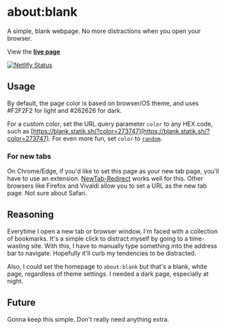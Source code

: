 # about:blank
A simple, blank webpage. No more distractions when you open your browser. 

View the **[live page](https://blank.statik.sh)**  

[![Netlify Status](https://api.netlify.com/api/v1/badges/ad4e2eb0-bc25-4226-bfcc-063da725f6e5/deploy-status)](https://app.netlify.com/sites/aboutblank-page/deploys)

## Usage
By default, the page color is based on browser/OS theme, and uses #F2F2F2 for light and #262626 for dark.  

For a custom color, set the URL query parameter `color` to any HEX code, such as [https://blank.statik.sh/?color=273747](https://blank.statik.sh/?color=273747). For even more fun, set `color` to [`random`](https://blank.statik.sh?/color=random). 

### For new tabs
On Chrome/Edge, if you'd like to set this page as your new tab page, you'll have to use an extension. [NewTab-Redirect](https://github.com/jimschubert/newtab-redirect) works well for this. Other browsers like Firefox and Vivaldi allow you to set a URL as the new tab page. Not sure about Safari.

## Reasoning
Everytime I open a new tab or browser window, I'm faced with a collection of bookmarks. It's a simple click to distract myself by going to a time-wasting site. With this, I have to manually type something into the address bar to navigate. Hopefully it'll curb my tendencies to be distracted.  

Also, I could set the homepage to `about:blank` but that's a blank, white page, regardless of theme settings. I needed a dark page, especially at night.

## Future
Gonna keep this simple. Don't really need anything extra.
